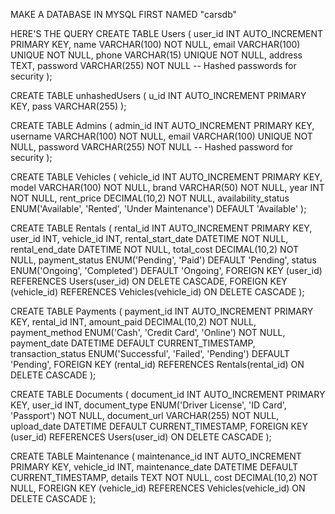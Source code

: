 MAKE A DATABASE IN MYSQL FIRST NAMED "carsdb"

HERE'S THE QUERY
CREATE TABLE Users (
    user_id INT AUTO_INCREMENT PRIMARY KEY,
    name VARCHAR(100) NOT NULL,
    email VARCHAR(100) UNIQUE NOT NULL,
    phone VARCHAR(15) UNIQUE NOT NULL,
    address TEXT,
    password VARCHAR(255) NOT NULL -- Hashed passwords for security
);

CREATE TABLE unhashedUsers (
      u_id INT AUTO_INCREMENT PRIMARY KEY,
      pass VARCHAR(255)
);

CREATE TABLE Admins (
    admin_id INT AUTO_INCREMENT PRIMARY KEY,
    username VARCHAR(100) NOT NULL,
    email VARCHAR(100) UNIQUE NOT NULL,
    password VARCHAR(255) NOT NULL -- Hashed password for security
);

CREATE TABLE Vehicles (
    vehicle_id INT AUTO_INCREMENT PRIMARY KEY,
    model VARCHAR(100) NOT NULL,
    brand VARCHAR(50) NOT NULL,
    year INT NOT NULL,
    rent_price DECIMAL(10,2) NOT NULL,
    availability_status ENUM('Available', 'Rented', 'Under Maintenance') DEFAULT 'Available'
);

CREATE TABLE Rentals (
    rental_id INT AUTO_INCREMENT PRIMARY KEY,
    user_id INT,
    vehicle_id INT,
    rental_start_date DATETIME NOT NULL,
    rental_end_date DATETIME NOT NULL,
    total_cost DECIMAL(10,2) NOT NULL,
    payment_status ENUM('Pending', 'Paid') DEFAULT 'Pending',
    status ENUM('Ongoing', 'Completed') DEFAULT 'Ongoing',
    FOREIGN KEY (user_id) REFERENCES Users(user_id) ON DELETE CASCADE,
    FOREIGN KEY (vehicle_id) REFERENCES Vehicles(vehicle_id) ON DELETE CASCADE
);


CREATE TABLE Payments (
    payment_id INT AUTO_INCREMENT PRIMARY KEY,
    rental_id INT,
    amount_paid DECIMAL(10,2) NOT NULL,
    payment_method ENUM('Cash', 'Credit Card', 'Online') NOT NULL,
    payment_date DATETIME DEFAULT CURRENT_TIMESTAMP,
    transaction_status ENUM('Successful', 'Failed', 'Pending') DEFAULT 'Pending',
    FOREIGN KEY (rental_id) REFERENCES Rentals(rental_id) ON DELETE CASCADE
);


CREATE TABLE Documents (
    document_id INT AUTO_INCREMENT PRIMARY KEY,
    user_id INT,
    document_type ENUM('Driver License', 'ID Card', 'Passport') NOT NULL,
    document_url VARCHAR(255) NOT NULL, 
    upload_date DATETIME DEFAULT CURRENT_TIMESTAMP,
    FOREIGN KEY (user_id) REFERENCES Users(user_id) ON DELETE CASCADE
);

CREATE TABLE Maintenance (
    maintenance_id INT AUTO_INCREMENT PRIMARY KEY,
    vehicle_id INT,
    maintenance_date DATETIME DEFAULT CURRENT_TIMESTAMP,
    details TEXT NOT NULL,
    cost DECIMAL(10,2) NOT NULL,
    FOREIGN KEY (vehicle_id) REFERENCES Vehicles(vehicle_id) ON DELETE CASCADE
);

